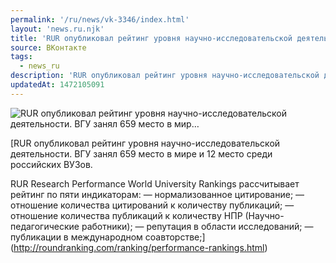 ```yaml
---
permalink: '/ru/news/vk-3346/index.html'
layout: 'news.ru.njk'
title: 'RUR опубликовал рейтинг уровня научно-исследовательской деятельности. ВГУ занял 659 место в мир'
source: ВКонтакте
tags:
  - news_ru
description: 'RUR опубликовал рейтинг уровня научно-исследовательской деятельности. ВГУ занял 659 место в мир…'
updatedAt: 1472105091
---
```

![RUR опубликовал рейтинг уровня научно-исследовательской деятельности. ВГУ занял 659 место в мир…](https://sun9-67.userapi.com/c604429/v604429484/2364c/b8JtW1XYWWI.jpg)

[RUR опубликовал рейтинг уровня научно-исследовательской деятельности. ВГУ занял 659 место в мире и 12 место среди российских ВУЗов.

RUR Research Performance World University Rankings рассчитывает рейтинг по пяти индикаторам:
— нормализованное цитирование;
— отношение количества цитирований к количеству публикаций;
— отношение количества публикаций к количеству НПР (Научно-педагогические работники);
— репутация в области исследований;
— публикации в международном соавторстве;](http://roundranking.com/ranking/performance-rankings.html)

